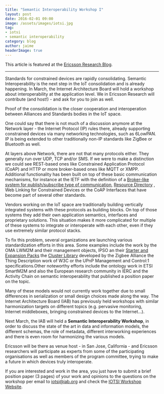 ```yaml
---
title: "Semantic Interoperability Workshop I"
layout: post
date: 2016-02-01 09:00
image: /assets/images/iotsi.jpg
tag:
- iotsi
- semantic interoperability
category: blog
author: jaime
headerImage: true
---
```


This article is featured at the [Ericsson Research Blog](http://www.ericsson.com/research-blog/internet-of-things/semantic-interoperability-internet-things/).

---
Standards for constrained devices are rapidly consolidating. Semantic Interoperability is the next step in the IoT consolidation and is already happening. In March, the Internet Architecture Board will hold a workshop about interoperability at the application level. We in Ericsson Research will contribute (and host!) - and ask for you to join as well.

Proof of the consolidation is the closer cooperation and interoperation between Alliances and Standards bodies in the IoT space.

One could say that there is not much of a discussion anymore at the Network layer - the Internet Protocol (IP) rules there, already supporting constrained devices via many networking technologies, such as 6LowPAN. IP is being extended to other traditionally non-IP standards like ZigBee or Bluetooth as well.

At layers above Network, there are not that many protocols either. They generally run over UDP, TCP and/or SMS. If we were to make a distinction we could see REST-based ones like Constrained Application Protocol (CoAP) and HTTP or more broker-based ones like MQTT or XMPP. Additional functionality has been built on top of these basic communication mechanisms, for instance at the IETF with the definition of a [Broker-like system for publish/subscribe type of communication](https://tools.ietf.org/html/draft-koster-core-coap-pubsub-04), [Resource Directory](https://tools.ietf.org/html/draft-koster-core-coap-pubsub-04) , Web Linking for Constrained Devices or the CoAP Interfaces that have become part of several other standards.

Vendors working on the IoT space are traditionally building vertically integrated systems with these protocols as building blocks. On top of those systems they add their own application semantics, interfaces and proprietary solutions. This situation makes it more complicated for multiple of these systems to integrate or interoperate with each other, even if they use extremely similar protocol stacks.

To fix this problem, several organizations are launching various standardization efforts in this area. Some examples include the work by the OMA LWM2M and their management objects, IPSO an their [Starter and Expansion Packs](http://ipso-alliance.github.io/pub/) the [Cluster Library](https://zigbeealliance.org/wp-content/uploads/2019/12/07-5123-06-zigbee-cluster-library-specification.pdf) developed by the Zigbee Alliance  the Thing Description work of W3C or the UPnP Management and Control:1 specifications.Other noteworthy efforts include the ontology work in ETSI SmartM2M and also the European research community in IERC and the Activity Chain on semantic interoperability that published a position paper on the topic.

Many of these models would not currently work together due to small differences in serialization or small design choices made along the way. The Internet Architecture Board (IAB) has previously held workshops with similar harmonization targets on different topics (e.g. pervasive monitoring, Internet middleboxes, bringing constrained devices to the Internet…).

Next March, the IAB will held a **Semantic Interoperability Workshop**, in order to discuss the state of the art in data and information models, the different schemas, the role of metadata, different interworking experiences and there is even room for harmonizing the various models.

Ericsson will be there as venue host - in San Jose, California - and Ericsson researchers will participate as experts from some of the participating organisations as well as members of the program committee, trying to make a future in which devices truly interoperate.

If you are interested and work in the area, you just have to submit a brief position paper (3 pages) of your work and opinions to the questions on the workshop per email to iotsi@iab.org and check the [IOTSI Workshop Website](https://www.iab.org/activities/workshops/iotsi/).
